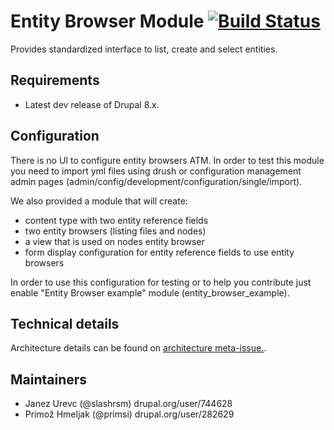# Entity Browser Module [![Build Status](https://travis-ci.org/drupal-media/entity_browser.svg?branch=8.x-1.x)](https://travis-ci.org/drupal-media/entity_browser)

Provides standardized interface to list, create and select entities.

## Requirements

* Latest dev release of Drupal 8.x.

## Configuration

There is no UI to configure entity browsers ATM. In order to test this module 
you need to import yml files using drush or configuration management admin pages
(admin/config/development/configuration/single/import). 

We also provided a module that will create:
 - content type with two entity reference fields
 - two entity browsers (listing files and nodes)
 - a view that is used on nodes entity browser
 - form display configuration for entity reference fields to use entity browsers
 
In order to use this configuration for testing or to help you contribute just 
enable "Entity Browser example" module (entity_browser_example).

## Technical details

Architecture details can be found on [architecture meta-issue.](https://www.drupal.org/node/2289821).

## Maintainers
 - Janez Urevc (@slashrsm) drupal.org/user/744628
 - Primož Hmeljak (@primsi) drupal.org/user/282629
